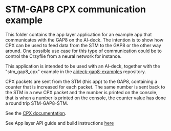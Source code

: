 # STM-GAP8 CPX communication example

This folder contains the app layer application for an example app that communicates with the GAP8 on the AI-deck.
The intention is to show how CPX can be used to feed data from the STM to the GAP8 or the other way around.
One possible use case for this type of communication could be to control the Crzyflie from a neural network for instance.

This application is intended to be used with an AI-deck, together with the "stm_gap8_cpx" example in the
[aideck-gap8-examples](https://github.com/bitcraze/aideck-gap8-examples) repository.

CPX packets are sent from the STM (this app) to the GAP8, containing a counter that is increased for each packet. The
same number is sent back to the STM in a new CPX packet and the number is printed on the console, that is when a
number is printed on the console, the counter value has done a round trip STM-GAP8-STM.


See the [CPX documentation](https://www.bitcraze.io/documentation/repository/crazyflie-firmware/master/functional-areas/cpx/).

See App layer API guide and build instructions [here](https://www.bitcraze.io/documentation/repository/crazyflie-firmware/master/userguides/app_layer/)
